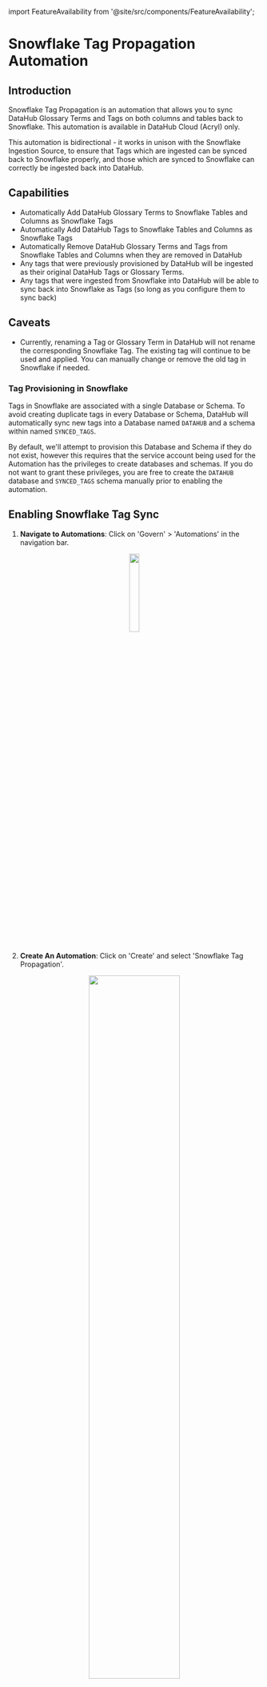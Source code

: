 import FeatureAvailability from '@site/src/components/FeatureAvailability';

# Snowflake Tag Propagation Automation

<FeatureAvailability saasOnly />

## Introduction

Snowflake Tag Propagation is an automation that allows you to sync DataHub Glossary Terms and Tags on
both columns and tables back to Snowflake. This automation is available in DataHub Cloud (Acryl) only.

This automation is bidirectional - it works in unison with the Snowflake Ingestion Source, to ensure that Tags which are ingested can
be synced back to Snowflake properly, and those which are synced to Snowflake can correctly be ingested back into DataHub. 

## Capabilities

- Automatically Add DataHub Glossary Terms to Snowflake Tables and Columns as Snowflake Tags
- Automatically Add DataHub Tags to Snowflake Tables and Columns as Snowflake Tags
- Automatically Remove DataHub Glossary Terms and Tags from Snowflake Tables and Columns when they are removed in DataHub
- Any tags that were previously provisioned by DataHub will be ingested as their original DataHub Tags or Glossary Terms.
- Any tags that were ingested from Snowflake into DataHub will be able to sync back into Snowflake as Tags (so long as you configure them to sync back)

## Caveats

- Currently, renaming a Tag or Glossary Term in DataHub will not rename the corresponding Snowflake Tag. The existing tag will continue to be used and applied. You can manually change or remove the old tag in Snowflake if needed.

### Tag Provisioning in Snowflake

Tags in Snowflake are associated with a single Database or Schema. To avoid creating duplicate tags in every Database or Schema,
DataHub will automatically sync new tags into a Database named `DATAHUB` and a schema within named `SYNCED_TAGS`.

By default, we'll attempt to provision this Database and Schema if they do not exist, however this requires that the service
account being used for the Automation has the privileges to create databases and schemas. If you do not want to grant
these privileges, you are free to create the `DATAHUB` database and `SYNCED_TAGS` schema manually prior to enabling the automation.


## Enabling Snowflake Tag Sync

1. **Navigate to Automations**: Click on 'Govern' > 'Automations' in the navigation bar.

<p align="center">
  <img width="20%" src="https://raw.githubusercontent.com/datahub-project/static-assets/main/imgs/automation/saas/automations-nav-link.png"/>
</p>

2. **Create An Automation**: Click on 'Create' and select 'Snowflake Tag Propagation'.

<p align="center">
  <img width="60%" src="https://raw.githubusercontent.com/datahub-project/static-assets/main/imgs/automation/saas/snowflake-tag-propagation/automation-type.png"/>
</p>

3. **Configure Automation**: Fill in the required fields to connect to Snowflake, along with the name, description, and category.
   Note that you can limit propagation based on specific Tags and Glossary Terms. If none are selected, then ALL Tags or Glossary Terms will be automatically
   propagated to Snowflake tables and columns. Finally, click 'Save and Run' to start the automation

<p align="center">
  <img width="60%" src="https://raw.githubusercontent.com/datahub-project/static-assets/main/imgs/automation/saas/snowflake-tag-propagation/automation-form.png"/>
</p>

## Propagating for Existing Assets

You can back-fill historical data for existing assets to ensure that all existing column and table Tags and Glossary Terms are propagated to Snowflake.
Note that it may take some time to complete the initial back-filling process, depending on the number of Snowflake assets you have.

To do so, navigate to the Automation you created in Step 3 above, click the 3-dot "More" menu

<p align="left">
  <img width="20%" src="https://raw.githubusercontent.com/datahub-project/static-assets/main/imgs/automation/saas/automation-more-menu.png"/>
</p>

and then click "Initialize".

<p align="left">
  <img width="20%" src="https://raw.githubusercontent.com/datahub-project/static-assets/main/imgs/automation/saas/automation-initialize.png"/>
</p>

This one-time step will kick off the back-filling process for existing descriptions. If you only want to begin propagating
descriptions going forward, you can skip this step.

## Rolling Back Propagated Tags

You can rollback all tags and glossary terms that have been propagated historically.

This feature allows you to "clean up" or "undo" any accidental propagation that may have occurred automatically, in the case
that you no longer want propagated descriptions to be visible.

To do this, navigate to the Automation you created in Step 3 above, click the 3-dot "More" menu

<p align="left">
  <img width="20%" src="https://raw.githubusercontent.com/datahub-project/static-assets/main/imgs/automation/saas/automation-more-menu.png"/>
</p>

and then click "Rollback".

<p align="left">
  <img width="20%" src="https://raw.githubusercontent.com/datahub-project/static-assets/main/imgs/automation/saas/automation-rollback.png"/>
</p>

This one-time step will remove all propagated tags and glossary terms from Snowflake. To simply stop propagating new tags, you can disable the automation.

## Viewing Propagated Tags

You can view propagated Tags (and corresponding DataHub URNs) inside the Snowflake UI to confirm the automation is working as expected.

<p align="center">
  <img width="70%" src="https://raw.githubusercontent.com/datahub-project/static-assets/main/imgs/automation/saas/snowflake-tag-propagation/view-snowflake-tags.png"/>
</p>

## FAQ

### Can I provide a custom name for the default `DATAHUB` database or `SYNCED_TAGS` schema where Tags are created?

Not yet. In a future release, we may add support for this but as of today this is not changeable via the UI.

### Can I create Tags in the same database and schema where the corresponding tables / columns are defined?

Currently, no. Based on demand, we may add support for this but as of today this is not changeable via the UI. 
For now, all Tags that are provisioned by DataHub in Snowflake will exist under the special `DATAHUB.SYNCED_TAGS` schema. 

### If I create a Tag on DataHub and apply it to a table or column, will it be synced back to Snowflake?

Yes. When you create a new Tag in DataHub and apply it to a table or column, it will be synced back to Snowflake as a new Tag within the
`DATAHUB.SYNCED_TAGS` schema.

### If I ingest my existing Tags from Snowflake into DataHub, will they be synced back to Snowflake after adding them to a table or column in DataHub?

Yes. When ingesting, we mint a new DataHub Tag from the Snowflake Tag. When that Tag is applied to columns or tables within DataHub, it will be synced back to Snowflake as the original Snowflake Tag. 

### If I create a Tag on DataHub, and apply it to a table or column, and then it syncs back to Snowflake, and finally I add the tag to a table or column in _Snowflake_, will ingestion reflect the new relationship properly? 

Yes. When you add a Tag that was created by DataHub to a table or column in Snowflake, it will be ingested back into DataHub as the same Tag or Glossary Term. This allows you to update the Tag associations
in either Snowflake or DataHub, although we recommend choosing one source of truth system to maintain sanity. 

### If I rename a Tag or Glossary Term in DataHub, will the new name be reflected in Snowflake?

No - Snowflake does not support renaming Tags. Thus, any name change that occurs on DataHub will not be reflected in Snowflake. 

### I've enabled the automation, but I don't see tags being created. Why not?

A few things to try: 

1. Verify your Snowflake connection details & credentials are correct.
2. Ensure that the service account provided has the ability to create databases and schemas in Snowflake, IF you did not create the `DATAHUB` database and `SYNCED_TAGS` schema manually.
3. If you have specific Tags or Glossary Terms selected in the automation configuration, ensure that you are testing applying those Tags and Glossary Terms only. 